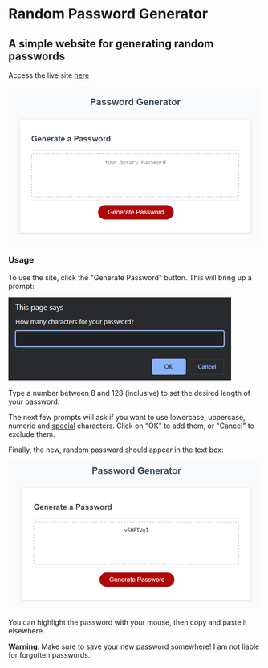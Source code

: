 # Random Password Generator

## A simple website for generating random passwords

Access the live site [here](https://luckysal.github.io/homework-3)

![homepage](./screenshots/homepage.png)

### Usage
To use the site, click the "Generate Password" button. This will bring up a prompt:

![Prompt for password length](./screenshots/prompt-1.png)

Type a number between 8 and 128 (inclusive) to set the desired length of your password.

The next few prompts will ask if you want to use lowercase, uppercase, numeric and [special](https://owasp.org/www-community/password-special-characters) characters. Click on "OK" to add them, or "Cancel" to exclude them.

Finally, the new, random password should appear in the text box:

![A random password appears!](./screenshots/new-password.png)

You can highlight the password with your mouse, then copy and paste it elsewhere.

**Warning**: Make sure to save your new password somewhere! I am not liable for forgotten passwords.